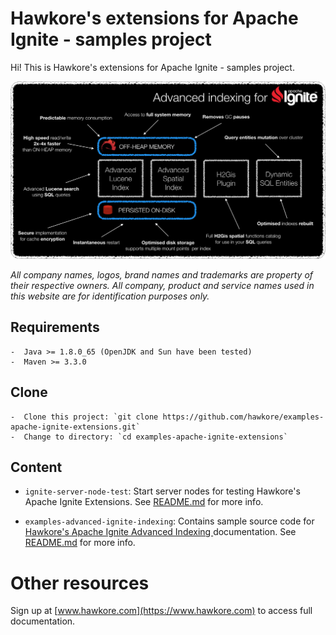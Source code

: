 # Hawkore's extensions for Apache Ignite - samples project

Hi! This is Hawkore's extensions for Apache Ignite - samples project.

![advanced-indexing](assets/advanced-indexing.png)

*All company names, logos, brand names and trademarks are property of their respective owners. All company, product and service names used in this website are for identification purposes only.*


## Requirements

	-  Java >= 1.8.0_65 (OpenJDK and Sun have been tested)
	-  Maven >= 3.3.0

## Clone

	-  Clone this project: `git clone https://github.com/hawkore/examples-apache-ignite-extensions.git`
	-  Change to directory: `cd examples-apache-ignite-extensions`


## Content

* `ignite-server-node-test`: Start server nodes for testing Hawkore's Apache Ignite Extensions. See [README.md](ignite-server-node-test/README.md) for more info.

* `examples-advanced-ignite-indexing`: Contains sample source code for [Hawkore's Apache Ignite Advanced Indexing
](https://docs.hawkore.com/private/apache-ignite-advanced-indexing/) documentation. See [README.md](examples-advanced-ignite-indexing/README.md) for more info.

# Other resources

Sign up at [www.hawkore.com](https://www.hawkore.com) to access full documentation.

